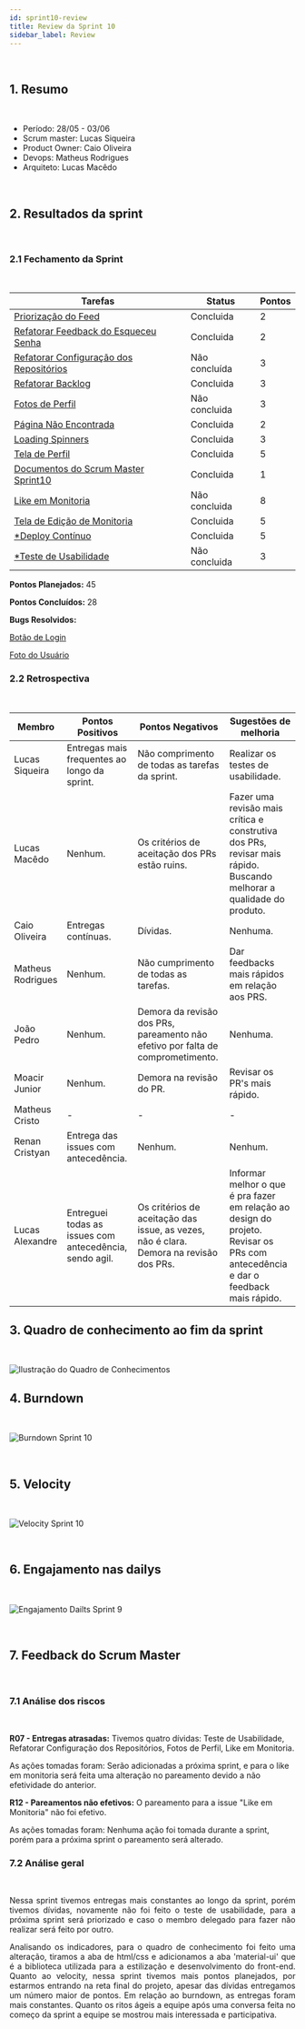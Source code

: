 ```yaml
---
id: sprint10-review
title: Review da Sprint 10
sidebar_label: Review
---
```


<br>

## 1. Resumo

<br>

- Período: 28/05 - 03/06
- Scrum master: Lucas Siqueira
- Product Owner: Caio Oliveira
- Devops: Matheus Rodrigues
- Arquiteto: Lucas Macêdo

<br>

## 2. Resultados da sprint

<br>

### 2.1 Fechamento da Sprint

<br>

Tarefas|Status|Pontos
--|--|--
|[Priorização do Feed](https://github.com/fga-eps-mds/2019.1-MaisMonitoria/issues/148)| Concluida | 2
|[Refatorar Feedback do Esqueceu Senha](https://github.com/fga-eps-mds/2019.1-maismonitoria/issues/150)| Concluida | 2
|[Refatorar Configuração dos Repositórios](https://github.com/fga-eps-mds/2019\.1-MaisMonitoria/issues/154)| Não concluída | 3
|[Refatorar Backlog](https://github.com/fga-eps-mds/2019.1-MaisMonitoria/issues/153)| Concluida | 3
|[Fotos de Perfil](https://github.com/fga-eps-mds/2019.1-MaisMonitoria/issues/152)| Não concluida | 3
|[Página Não Encontrada](https://github.com/fga-eps-mds/2019.1-MaisMonitoria/issues/151)| Concluida | 2
|[Loading Spinners](https://github.com/fga-eps-mds/2019.1-MaisMonitoria/issues/149)| Concluida | 3
|[Tela de Perfil](https://github.com/fga-eps-mds/2019.1-MaisMonitoria/issues/147)| Concluida | 5
|[Documentos do Scrum Master Sprint10](https://github.com/fga-eps-mds/2019.1-MaisMonitoria/issues/146)| Concluida | 1
|[Like em Monitoria](https://github.com/fga-eps-mds/2019.1-MaisMonitoria/issues/143)| Não concluida | 8
|[Tela de Edição de Monitoria](https://github.com/fga-eps-mds/2019.1-MaisMonitoria/issues/144)| Concluida | 5
|[*Deploy Contínuo](https://github.com/fga-eps-mds/2019.1-MaisMonitoria/issues/138)| Concluida | 5
|[*Teste de Usabilidade](https://github.com/fga-eps-mds/2019.1-maismonitoria/issues/139)| Não concluida | 3

**Pontos Planejados:** 45

**Pontos Concluídos:** 28

**Bugs Resolvidos:**

[Botão de Login](https://github.com/fga-eps-mds/2019.1-MaisMonitoria/issues/132)

[Foto do Usuário](https://github.com/fga-eps-mds/2019.1-MaisMonitoria/issues/142)

### 2.2 Retrospectiva

<br>

|Membro|Pontos Positivos|Pontos Negativos|Sugestões de melhoria|
|---|------|-----|---|
|Lucas Siqueira| Entregas mais frequentes ao longo da sprint. | Não comprimento de todas as tarefas da sprint. | Realizar os testes de usabilidade. |
|Lucas Macêdo| Nenhum. | Os critérios de aceitação dos PRs estão ruins. | Fazer uma revisão mais crítica e construtiva dos PRs, revisar mais rápido. Buscando melhorar a qualidade do produto. |
|Caio Oliveira| Entregas contínuas. | Dívidas. | Nenhuma. |
|Matheus Rodrigues| Nenhum. | Não cumprimento de todas as tarefas. | Dar feedbacks mais rápidos em relação aos PRS. |
|João Pedro| Nenhum. | Demora da revisão dos PRs, pareamento não efetivo por falta de comprometimento. | Nenhuma. |
|Moacir Junior| Nenhum. | Demora na revisão do PR. | Revisar os PR's mais rápido. |
|Matheus Cristo| - | - | - |
|Renan Cristyan| Entrega das issues com antecedência. | Nenhum. | Nenhum. |
|Lucas Alexandre| Entreguei todas as issues com antecedência, sendo agil. | Os critérios de aceitação das issue, as vezes, não é clara. Demora na revisão dos PRs. | Informar melhor o que é pra fazer em relação ao design do projeto. Revisar os PRs com antecedência e dar o feedback mais rápido. |

## 3. Quadro de conhecimento ao fim da sprint

<br>

![Ilustração do Quadro de Conhecimentos](assets/quadro-conhecimento-11.png)


## 4. Burndown
<br>

![Burndown Sprint 10](assets/burndown-sprint10.png)

<br>


## 5. Velocity

<br>

![Velocity Sprint 10](assets/velocity-sprint10.png)

<br>


## 6. Engajamento nas dailys

<br>

![Engajamento Dailts Sprint 9](assets/dailys-sprint-10.png)

<br>


## 7. Feedback do Scrum Master

<br>

### 7.1 Análise dos riscos

<br>

**R07 - Entregas atrasadas:**
Tivemos quatro dívidas: Teste de Usabilidade, Refatorar Configuração dos Repositórios, Fotos de Perfil, Like em Monitoria.

As ações tomadas foram: Serão adicionadas a próxima sprint, e para o like em monitoria será feita uma alteração no pareamento devido a não efetividade do anterior.

**R12 - Pareamentos não efetivos:**
O pareamento para a issue "Like em Monitoria" não foi efetivo.

As ações tomadas foram: Nenhuma ação foi tomada durante a sprint, porém para a próxima sprint o pareamento será alterado.


### 7.2 Análise geral

<br>

<p align = "justify">
Nessa sprint tivemos entregas mais constantes ao longo da sprint, porém tivemos dívidas, novamente não foi feito o teste de usabilidade, para a próxima sprint será priorizado e caso o membro delegado para fazer não realizar será feito por outro.

<p align = "justify">
Analisando os indicadores, para o quadro de conhecimento foi feito uma alteração, tiramos a aba de html/css e adicionamos a aba 'material-ui' que é a biblioteca utilizada para a estilização e desenvolvimento do front-end. Quanto ao velocity, nessa sprint tivemos mais pontos planejados, por estarmos entrando na reta final do projeto, apesar das dívidas entregamos um número maior de pontos. Em relação ao burndown, as entregas foram mais constantes. Quanto os ritos ágeis a equipe após uma conversa feita no começo da sprint a equipe se mostrou mais interessada e participativa.













